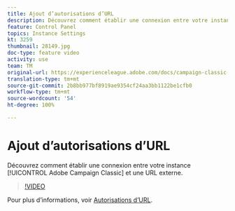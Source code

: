 ```yaml
---
title: Ajout d’autorisations d’URL
description: Découvrez comment établir une connexion entre votre instance Adobe Campaign Classic et une URL externe.
feature: Control Panel
topics: Instance Settings
kt: 3259
thumbnail: 28149.jpg
doc-type: feature video
activity: use
team: TM
original-url: https://experienceleague.adobe.com/docs/campaign-classic-learn/tutorials/administrating/control-panel-acc/adding-url-permissions.html
translation-type: tm+mt
source-git-commit: 2b8bb977bf8919ae9354cf24aa3bb1122be1cfb0
workflow-type: tm+mt
source-wordcount: '54'
ht-degree: 100%

---
```



# Ajout d’autorisations d’URL

Découvrez comment établir une connexion entre votre instance [!UICONTROL Adobe Campaign Classic] et une URL externe.

>[!VIDEO](https://video.tv.adobe.com/v/28149?quality=12)

Pour plus d’informations, voir [Autorisations d’URL](https://docs.adobe.com/content/help/fr-FR/control-panel/using/instances-settings/url-permissions.html).
